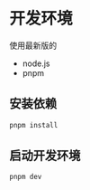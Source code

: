 # 开发环境

使用最新版的

- node.js
- pnpm

## 安装依赖

```bash
pnpm install
```

## 启动开发环境

```bash
pnpm dev
```
